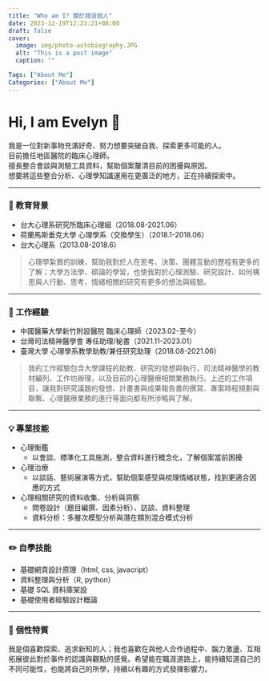 ```yaml
---
title: "Who am I? 關於我這個人"
date: 2023-12-19T12:23:21+08:00
draft: false
cover:
  image: img/photo-autobiography.JPG
  alt: "This is a post image"
  caption: ""

Tags: ["About Me"]
Categories: ["About Me"]
---
```


# Hi, I am Evelyn 👋

我是一位對新事物充滿好奇、努力想要突破自我、探索更多可能的人。  
目前擔任地區醫院的臨床心理師，  
擅長整合會談與測驗工具資料，幫助個案釐清目前的困擾與原因。  
想要將這些整合分析、心理學知識運用在更廣泛的地方，正在持續探索中。

---

### 🏫 教育背景

- 台大心理系研究所臨床心理組（2018.08-2021.06）
- 荷蘭馬斯垂克大學 心理學系（交換學生）（2018.1-2018.06）
- 台大心理系（2013.08-2018.6）

> 心理學紮實的訓練，幫助我對於人在思考、決策、團體互動的歷程有更多的了解；大學方法學、碩論的學習，也使我對於心理測驗、研究設計、如何構思與人行動、思考、情緒相關的研究有更多的想法與經驗。

---

### 💼 工作經驗

- 中國醫藥大學新竹附設醫院 臨床心理師（2023.02-至今）
- 台灣司法精神醫學會 專任助理/秘書（2021.11-2023.01）
- 臺灣大學 心理學系教學助教/兼任研究助理（2018.08-2021.06）

> 我的工作經驗包含大學課程的助教、研究的發想與執行，司法精神醫學的教材編列、工作坊辦理，以及目前的心理醫療相關業務執行。上述的工作項目，讓我對研究議題的發想、計畫書與成果報告書的撰寫、專案時程規劃與聯繫、心理醫療業務的進行等面向都有所涉略與了解。

---

### 💡 專業技能

- 心理衡鑑
  - 以會談、標準化工具施測，整合資料進行概念化，了解個案當前困擾
- 心理治療
  - 以談話、藝術展演等方式，幫助個案感受與梳理情緒狀態，找到更適合因應的方式
- 心理相關研究的資料收集、分析與洞察
  - 問卷設計（題目編撰、因素分析）、訪談、資料整理
  - 資料分析：多層次模型分析與潛在類別混合模式分析

---

### ✏️ 自學技能

- 基礎網頁設計原理（html, css, javacript）
- 資料整理與分析（R, python）
- 基礎 SQL 資料庫架設
- 基礎使用者經驗設計概論

---

### 🌟 個性特質

我是個喜歡探索、追求新知的人；我也喜歡在與他人合作過程中、腦力激盪、互相拓展彼此對於事件的認識與觀點的感覺。希望能在職涯道路上，能持續知道自己的不同可能性，也能將自己的所學，持續以有趣的方式發揮影響力。
